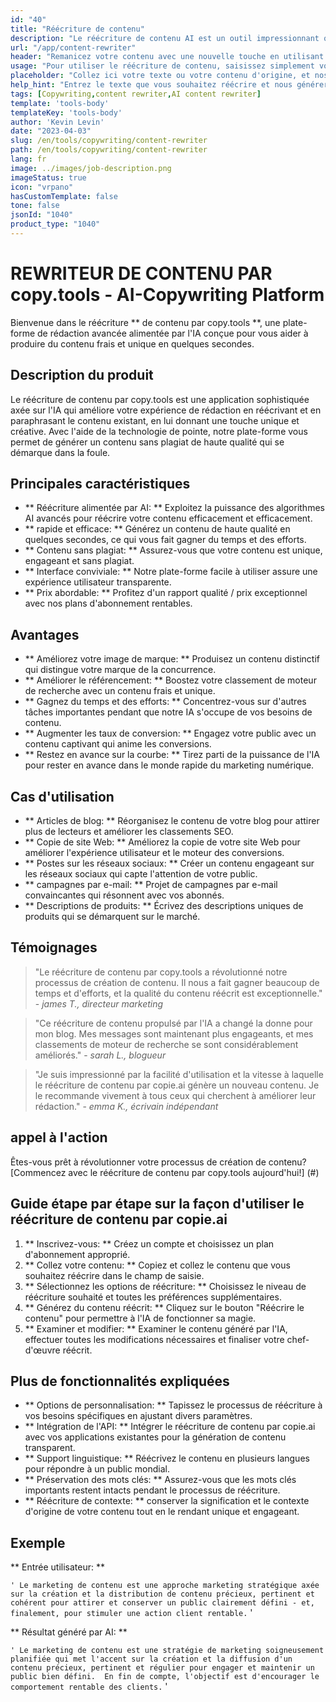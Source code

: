```yaml
---
id: "40"
title: "Réécriture de contenu"
description: "Le réécriture de contenu AI est un outil impressionnant qui utilise des algorithmes AI avancés pour réécrire et reformuler automatiquement votre texte d'entrée, ce qui le rend unique, engageant et plus attrayant.  Cet outil est idéal pour les blogueurs, les rédacteurs et les créateurs de contenu qui souhaitent améliorer la qualité de leur contenu et éviter les problèmes de plagiat."
url: "/app/content-rewriter"
header: "Remanicez votre contenu avec une nouvelle touche en utilisant une réécriture alimentée par AI."
usage: "Pour utiliser le réécriture de contenu, saisissez simplement votre texte que vous souhaitez réécrire.  Cet outil générera ensuite une version unique, bien structurée et engageante de votre contenu d'origine, en maintenant son contexte et ses idées clés."
placeholder: "Collez ici votre texte ou votre contenu d'origine, et nos modèles le réécrivent pour créer une version unique, attrayante et attrayante."
help_hint: "Entrez le texte que vous souhaitez réécrire et nous générerons une nouvelle version unique tout en préservant la signification et le contexte d'origine.  Idéal pour améliorer la qualité du contenu et éviter les problèmes de plagiat."
tags: [Copywriting,content rewriter,AI content rewriter]
template: 'tools-body'
templateKey: 'tools-body'
author: 'Kevin Levin'
date: "2023-04-03"
slug: /en/tools/copywriting/content-rewriter
path: /en/tools/copywriting/content-rewriter
lang: fr
image: ../images/job-description.png
imageStatus: true
icon: "vrpano"
hasCustomTemplate: false
tone: false
jsonId: "1040"
product_type: "1040"
---
```

# REWRITEUR DE CONTENU PAR copy.tools - AI-Copywriting Platform

Bienvenue dans le réécriture ** de contenu par copy.tools **, une plate-forme de rédaction avancée alimentée par l'IA conçue pour vous aider à produire du contenu frais et unique en quelques secondes.

## Description du produit

Le réécriture de contenu par copy.tools est une application sophistiquée axée sur l'IA qui améliore votre expérience de rédaction en réécrivant et en paraphrasant le contenu existant, en lui donnant une touche unique et créative.  Avec l'aide de la technologie de pointe, notre plate-forme vous permet de générer un contenu sans plagiat de haute qualité qui se démarque dans la foule.

## Principales caractéristiques

- ** Réécriture alimentée par AI: ** Exploitez la puissance des algorithmes AI avancés pour réécrire votre contenu efficacement et efficacement.
 - ** rapide et efficace: ** Générez un contenu de haute qualité en quelques secondes, ce qui vous fait gagner du temps et des efforts.
 - ** Contenu sans plagiat: ** Assurez-vous que votre contenu est unique, engageant et sans plagiat.
 - ** Interface conviviale: ** Notre plate-forme facile à utiliser assure une expérience utilisateur transparente.
 - ** Prix abordable: ** Profitez d'un rapport qualité / prix exceptionnel avec nos plans d'abonnement rentables.

## Avantages

- ** Améliorez votre image de marque: ** Produisez un contenu distinctif qui distingue votre marque de la concurrence.
 - ** Améliorer le référencement: ** Boostez votre classement de moteur de recherche avec un contenu frais et unique.
 - ** Gagnez du temps et des efforts: ** Concentrez-vous sur d'autres tâches importantes pendant que notre IA s'occupe de vos besoins de contenu.
 - ** Augmenter les taux de conversion: ** Engagez votre public avec un contenu captivant qui anime les conversions.
 - ** Restez en avance sur la courbe: ** Tirez parti de la puissance de l'IA pour rester en avance dans le monde rapide du marketing numérique.

## Cas d'utilisation

- ** Articles de blog: ** Réorganisez le contenu de votre blog pour attirer plus de lecteurs et améliorer les classements SEO.
 - ** Copie de site Web: ** Améliorez la copie de votre site Web pour améliorer l'expérience utilisateur et le moteur des conversions.
 - ** Postes sur les réseaux sociaux: ** Créer un contenu engageant sur les réseaux sociaux qui capte l'attention de votre public.
 - ** campagnes par e-mail: ** Projet de campagnes par e-mail convaincantes qui résonnent avec vos abonnés.
 - ** Descriptions de produits: ** Écrivez des descriptions uniques de produits qui se démarquent sur le marché.

## Témoignages

> "Le réécriture de contenu par copy.tools a révolutionné notre processus de création de contenu. Il nous a fait gagner beaucoup de temps et d'efforts, et la qualité du contenu réécrit est exceptionnelle."  - _james T., directeur marketing_

> "Ce réécriture de contenu propulsé par l'IA a changé la donne pour mon blog. Mes messages sont maintenant plus engageants, et mes classements de moteur de recherche se sont considérablement améliorés."  - _sarah L., blogueur_

> "Je suis impressionné par la facilité d'utilisation et la vitesse à laquelle le réécriture de contenu par copie.ai génère un nouveau contenu. Je le recommande vivement à tous ceux qui cherchent à améliorer leur rédaction."  - _emma K., écrivain indépendant_

## appel à l'action

Êtes-vous prêt à révolutionner votre processus de création de contenu?  [Commencez avec le réécriture de contenu par copy.tools aujourd'hui!] (#)

## Guide étape par étape sur la façon d'utiliser le réécriture de contenu par copie.ai

1. ** Inscrivez-vous: ** Créez un compte et choisissez un plan d'abonnement approprié.
 2. ** Collez votre contenu: ** Copiez et collez le contenu que vous souhaitez réécrire dans le champ de saisie.
 3. ** Sélectionnez les options de réécriture: ** Choisissez le niveau de réécriture souhaité et toutes les préférences supplémentaires.
 4. ** Générez du contenu réécrit: ** Cliquez sur le bouton "Réécrire le contenu" pour permettre à l'IA de fonctionner sa magie.
 5. ** Examiner et modifier: ** Examiner le contenu généré par l'IA, effectuer toutes les modifications nécessaires et finaliser votre chef-d'œuvre réécrit.

## Plus de fonctionnalités expliquées

- ** Options de personnalisation: ** Tapissez le processus de réécriture à vos besoins spécifiques en ajustant divers paramètres.
 - ** Intégration de l'API: ** Intégrer le réécriture de contenu par copie.ai avec vos applications existantes pour la génération de contenu transparent.
 - ** Support linguistique: ** Réécrivez le contenu en plusieurs langues pour répondre à un public mondial.
 - ** Préservation des mots clés: ** Assurez-vous que les mots clés importants restent intacts pendant le processus de réécriture.
 - ** Réécriture de contexte: ** conserver la signification et le contexte d'origine de votre contenu tout en le rendant unique et engageant.

## Exemple

** Entrée utilisateur: **

`` '
 Le marketing de contenu est une approche marketing stratégique axée sur la création et la distribution de contenu précieux, pertinent et cohérent pour attirer et conserver un public clairement défini - et, finalement, pour stimuler une action client rentable.
 `` '

** Résultat généré par AI: **

`` '
 Le marketing de contenu est une stratégie de marketing soigneusement planifiée qui met l'accent sur la création et la diffusion d'un contenu précieux, pertinent et régulier pour engager et maintenir un public bien défini.  En fin de compte, l'objectif est d'encourager le comportement rentable des clients.
 `` '
